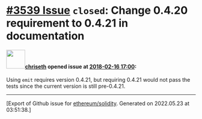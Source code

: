 # [\#3539 Issue](https://github.com/ethereum/solidity/issues/3539) `closed`: Change 0.4.20 requirement to 0.4.21 in documentation

#### <img src="https://avatars.githubusercontent.com/u/9073706?v=4" width="50">[chriseth](https://github.com/chriseth) opened issue at [2018-02-16 17:00](https://github.com/ethereum/solidity/issues/3539):

Using `emit` requires version 0.4.21, but requiring 0.4.21 would not pass the tests since the current version is still pre-0.4.21.




-------------------------------------------------------------------------------



[Export of Github issue for [ethereum/solidity](https://github.com/ethereum/solidity). Generated on 2022.05.23 at 03:51:38.]
